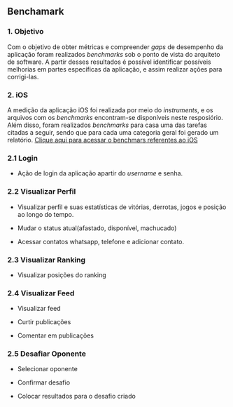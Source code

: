 

## Benchamark

### 1. Objetivo

Com o objetivo de obter métricas e compreender *gaps* de desempenho da aplicação foram realizados *benchmarks* sob o ponto de vista do arquiteto de software. A partir desses resultados é possível identificar possíveis melhorias em partes específicas da aplicação, e assim realizar ações para corrigi-las.

### 2. iOS

A medição da aplicação iOS foi realizada por meio do *instruments*, e os arquivos com os *benchmarks* encontram-se disponíveis neste resposiório. Além disso, foram realizados *benchmarks* para casa uma das tarefas citadas a seguir, sendo que para cada uma categoria geral foi gerado um relatório. [Clique aqui para acessar o benchmars referentes ao iOS]()

### 2.1 Login

* Ação de login da aplicação apartir do *username* e senha.

### 2.2 Visualizar Perfil

* Visualizar perfil e suas estatísticas de vitórias, derrotas, jogos e posição ao longo do tempo.

* Mudar o status atual(afastado, disponível, machucado)

* Acessar contatos whatsapp, telefone e adicionar contato.

### 2.3 Visualizar Ranking

* Visualizar posições do ranking 

### 2.4 Visualizar Feed

* Visualizar feed

* Curtir publicações

* Comentar em publicações  

### 2.5 Desafiar Oponente

* Selecionar oponente 

* Confirmar desafio

* Colocar resultados para o desafio criado